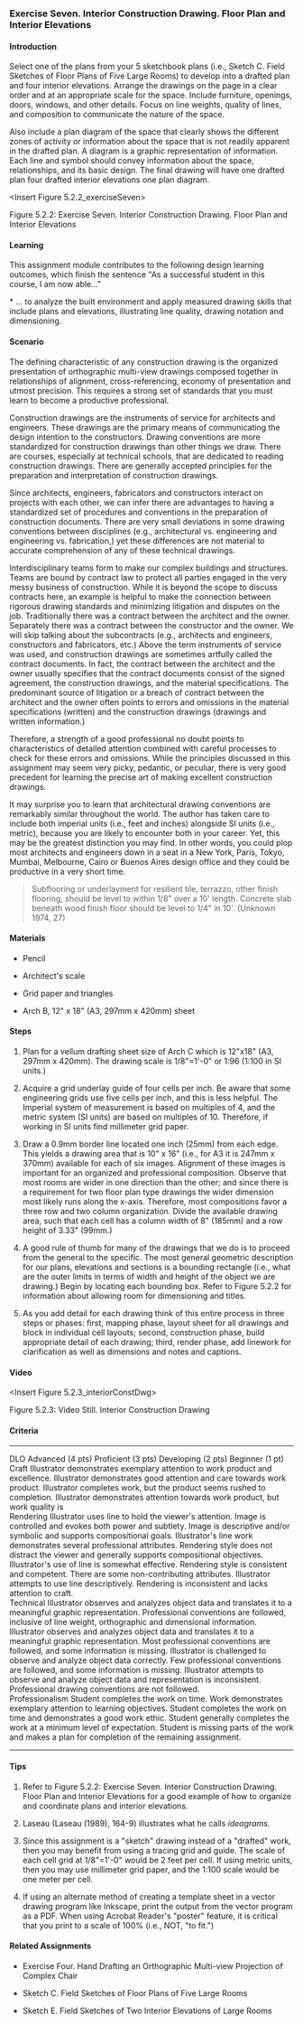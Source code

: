 ### Exercise Seven. Interior Construction Drawing. Floor Plan and Interior Elevations

#### Introduction

Select one of the plans from your 5 sketchbook plans (i.e., Sketch C.
Field Sketches of Floor Plans of Five Large Rooms) to develop into a
drafted plan and four interior elevations. Arrange the drawings on the
page in a clear order and at an appropriate scale for the space. Include
furniture, openings, doors, windows, and other details. Focus on line
weights, quality of lines, and composition to communicate the nature of
the space.

Also include a plan diagram of the space that clearly shows the
different zones of activity or information about the space that is not
readily apparent in the drafted plan. A diagram is a graphic
representation of information. Each line and symbol should convey
information about the space, relationships, and its basic design. The
final drawing will have one drafted plan four drafted interior
elevations one plan diagram.

\<Insert Figure 5.2.2_exerciseSeven\>

Figure 5.2.2: Exercise Seven. Interior Construction Drawing. Floor Plan
and Interior Elevations

#### Learning

This assignment module contributes to the following design learning
outcomes, which finish the sentence "As a successful student in this
course, I am now able..."

\* ... to analyze the built environment and apply measured drawing
skills that include plans and elevations, illustrating line quality,
drawing notation and dimensioning.

#### Scenario

The defining characteristic of any construction drawing is the organized
presentation of orthographic multi-view drawings composed together in
relationships of alignment, cross-referencing, economy of presentation
and utmost precision. This requires a strong set of standards that you
must learn to become a productive professional.

Construction drawings are the instruments of service for architects and
engineers. These drawings are the primary means of communicating the
design intention to the constructors. Drawing conventions are more
standardized for construction drawings than other things we draw. There
are courses, especially at technical schools, that are dedicated to
reading construction drawings. There are generally accepted principles
for the preparation and interpretation of construction drawings.

Since architects, engineers, fabricators and constructors interact on
projects with each other, we can infer there are advantages to having a
standardized set of procedures and conventions in the preparation of
construction documents. There are very small deviations in some drawing
conventions between disciplines (e.g., architectural vs. engineering and
engineering vs. fabrication,) yet these differences are not material to
accurate comprehension of any of these technical drawings.

Interdisciplinary teams form to make our complex buildings and
structures. Teams are bound by contract law to protect all parties
engaged in the very messy business of construction. While it is beyond
the scope to discuss contracts here, an example is helpful to make the
connection between rigorous drawing standards and minimizing litigation
and disputes on the job. Traditionally there was a contract between the
architect and the owner. Separately there was a contract between the
constructor and the owner. We will skip talking about the subcontracts
(e.g., architects and engineers, constructors and fabricators, etc.)
Above the term instruments of service was used, and construction
drawings are sometimes artfully called the contract documents. In fact,
the contract between the architect and the owner usually specifies that
the contract documents consist of the signed agreement, the construction
drawings, and the material specifications. The predominant source of
litigation or a breach of contract between the architect and the owner
often points to errors and omissions in the material specifications
(written) and the construction drawings (drawings and written
information.)

Therefore, a strength of a good professional no doubt points to
characteristics of detailed attention combined with careful processes to
check for these errors and omissions. While the principles discussed in
this assignment may seem very picky, pedantic, or peculiar, there is
very good precedent for learning the precise art of making excellent
construction drawings.

It may surprise you to learn that architectural drawing conventions are
remarkably similar throughout the world. The author has taken care to
include both imperial units (i.e., feet and inches) alongside SI units
(i.e., metric), because you are likely to encounter both in your career.
Yet, this may be the greatest distinction you may find. In other words,
you could plop most architects and engineers down in a seat in a New
York, Paris, Tokyo, Mumbai, Melbourne, Cairo or Buenos Aires design
office and they could be productive in a very short time.

> Subflooring or underlayment for resilient tile, terrazzo, other finish
> flooring, should be level to within 1/8\" over a 10' length. Concrete
> slab beneath wood finish floor should be level to 1/4\" in 10'.
> (Unknown 1974, 27)

#### Materials

-   Pencil

-   Architect's scale

-   Grid paper and triangles

-   Arch B, 12\" x 18\" (A3, 297mm x 420mm) sheet

#### Steps

1.  Plan for a vellum drafting sheet size of Arch C which is 12"x18"
    (A3, 297mm x 420mm). The drawing scale is 1/8"=1'-0" or 1:96 (1:100
    in SI units.)

2.  Acquire a grid underlay guide of four cells per inch. Be aware that
    some engineering grids use five cells per inch, and this is less
    helpful. The Imperial system of measurement is based on multiples of
    4, and the metric system (SI units) are based on multiples of 10.
    Therefore, if working in SI units find millimeter grid paper.

3.  Draw a 0.9mm border line located one inch (25mm) from each edge.
    This yields a drawing area that is 10" x 16" (i.e., for A3 it is
    247mm x 370mm) available for each of six images. Alignment of these
    images is important for an organized and professional composition.
    Observe that most rooms are wider in one direction than the other;
    and since there is a requirement for two floor plan type drawings
    the wider dimension most likely runs along the x-axis. Therefore,
    most compositions favor a three row and two column organization.
    Divide the available drawing area, such that each cell has a column
    width of 8" (185mm) and a row height of 3.33" (99mm.)

4.  A good rule of thumb for many of the drawings that we do is to
    proceed from the general to the specific. The most general geometric
    description for our plans, elevations and sections is a bounding
    rectangle (i.e., what are the outer limits in terms of width and
    height of the object we are drawing.) Begin by locating each
    bounding box. Refer to Figure 5.2.2 for information about allowing
    room for dimensioning and titles.

5.  As you add detail for each drawing think of this entire process in
    three steps or phases: first, mapping phase, layout sheet for all
    drawings and block in individual cell layouts; second, construction
    phase, build appropriate detail of each drawing; third, render
    phase, add linework for clarification as well as dimensions and
    notes and captions.

#### Video

\<Insert Figure 5.2.3_interiorConstDwg\>

Figure 5.2.3: Video Still. Interior Construction Drawing

#### Criteria

  ----------------- -------------------------------------------------------------------------------------------------------------------------------------------------------------------------------------------------------------------- -------------------------------------------------------------------------------------------------------------------------------------------------------------------------------------- ----------------------------------------------------------------------------------------------------------------------------------------------------- ------------------------------------------------------------------------------------------------------------------------------------------------ --
  DLO               Advanced (4 pts)                                                                                                                                                                                                     Proficient (3 pts)                                                                                                                                                                     Developing (2 pts)                                                                                                                                    Beginner (1 pt)                                                                                                                                  
  Craft             Illustrator demonstrates exemplary attention to work product and excellence.                                                                                                                                         Illustrator demonstrates good attention and care towards work product.                                                                                                                 Illustrator completes work, but the product seems rushed to completion.                                                                               Illustrator demonstrates attention towards work product, but work quality is                                                                     
  Rendering         Illustrator uses line to hold the viewer\'s attention. Image is controlled and evokes both power and subtlety. Image is descriptive and/or symbolic and supports compositional goals.                                Illustrator\'s line work demonstrates several professional attributes. Rendering style does not distract the viewer and generally supports compositional objectives.                   Illustrator\'s use of line is somewhat effective. Rendering style is consistent and competent. There are some non-contributing attributes.            Illustrator attempts to use line descriptively. Rendering is inconsistent and lacks attention to craft.                                          
  Technical         Illustrator observes and analyzes object data and translates it to a meaningful graphic representation. Professional conventions are followed, inclusive of line weight, orthographic and dimensional information.   Illustrator observes and analyzes object data and translates it to a meaningful graphic representation. Most professional conventions are followed, and some information is missing.   Illustrator is challenged to observe and analyze object data correctly. Few professional conventions are followed, and some information is missing.   Illustrator attempts to observe and analyze object data and representation is inconsistent. Professional drawing conventions are not followed.   
  Professionalism   Student completes the work on time. Work demonstrates exemplary attention to learning objectives.                                                                                                                    Student completes the work on time and demonstrates a good work ethic.                                                                                                                 Student generally completes the work at a minimum level of expectation.                                                                               Student is missing parts of the work and makes a plan for completion of the remaining assignment.                                                
  ----------------- -------------------------------------------------------------------------------------------------------------------------------------------------------------------------------------------------------------------- -------------------------------------------------------------------------------------------------------------------------------------------------------------------------------------- ----------------------------------------------------------------------------------------------------------------------------------------------------- ------------------------------------------------------------------------------------------------------------------------------------------------ --

#### Tips

1.  Refer to Figure 5.2.2: Exercise Seven. Interior Construction
    Drawing. Floor Plan and Interior Elevations for a good example of
    how to organize and coordinate plans and interior elevations.

2.  Laseau (Laseau (1989), 164-9) illustrates what he calls *ideagrams*.

3.  Since this assignment is a "sketch" drawing instead of a "drafted"
    work, then you may benefit from using a tracing grid and guide. The
    scale of each cell grid at 1/8"=1'-0" would be 2 feet per cell. If
    using metric units, then you may use millimeter grid paper, and the
    1:100 scale would be one meter per cell.

4.  If using an alternate method of creating a template sheet in a
    vector drawing program like Inkscape, print the output from the
    vector program as a PDF. When using Acrobat Reader's "poster"
    feature, it is critical that you print to a scale of 100% (i.e.,
    NOT, "to fit.")

#### Related Assignments

-   Exercise Four. Hand Drafting an Orthographic Multi-view Projection
    of Complex Chair

-   Sketch C. Field Sketches of Floor Plans of Five Large Rooms

-   Sketch E. Field Sketches of Two Interior Elevations of Large Rooms

